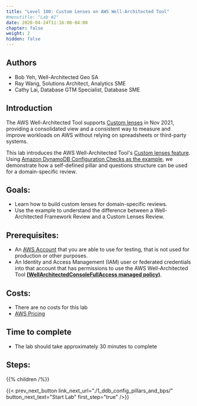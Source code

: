 ```yaml
---
title: "Level 100: Custom Lenses on AWS Well-Architected Tool"
#menutitle: "Lab #2"
date: 2020-04-24T11:16:08-04:00
chapter: false
weight: 2
hidden: false
---
```

## Authors
- Bob Yeh, Well-Architected Geo SA
- Ray Wang, Solutions Architect, Analytics SME 
- Cathy Lai, Database GTM Specialist, Database SME

## Introduction

The AWS Well-Architected Tool supports [Custom lenses](https://docs.aws.amazon.com/wellarchitected/latest/userguide/lenses-custom.html) in Nov 2021, providing a consolidated view and a consistent way to measure and improve workloads on AWS without relying on spreadsheets or third-party systems.

This lab introduces the AWS Well-Architected Tool's [Custom lenses feature](https://docs.aws.amazon.com/wellarchitected/latest/userguide/lenses-custom.html). Using [Amazon DynamoDB Configuration Checks as the example](https://github.com/aws-samples/custom-lens-wa-sample), we demonstrate how a self-defined pillar and questions structure can be used for a domain-specific review.

## Goals:

* Learn how to build custom lenses for domain-specific reviews.
* Use the example to understand the difference between a Well-Architected Framework Review and a Custom Lenses Review.

## Prerequisites:

* An
[AWS Account](https://portal.aws.amazon.com/gp/aws/developer/registration/index.html) that you are able to use for testing, that is not used for production or other purposes.
* An Identity and Access Management (IAM) user or federated credentials into that account that has permissions to use the AWS Well-Architected Tool [**(WellArchitectedConsoleFullAccess managed policy)**](https://docs.aws.amazon.com/wellarchitected/latest/userguide/iam-auth-access.html).

## Costs:
* There are no costs for this lab
* [AWS Pricing](https://aws.amazon.com/pricing/)

## Time to complete
- The lab should take approximately 30 minutes to complete 

## Steps:
{{% children /%}}

{{< prev_next_button link_next_url="./1_ddb_config_pillars_and_bps/" button_next_text="Start Lab" first_step="true" />}}
